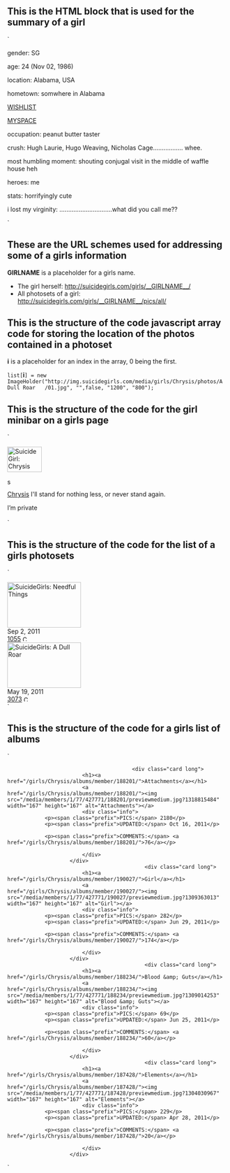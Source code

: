 This is the HTML block that is used for the summary of a girl
-------------------------------------------------------------

` <div class="summary">
	<p><span>gender:</span> SG</p>
	<p><span>age:</span> 24 (Nov 02, 1986)</p>
	<p><span>location:</span> Alabama, USA</p>
	<p><span>hometown:</span> somwhere in Alabama</p>
	<p><span><a href="http://www.amazon.com/gp/registry/H56VOJO1E3S1" title="http://www.amazon.com/gp/registry/H56VOJO1E3S1" target="_blank">WISHLIST</a></span></p>
	<p><span><a href="http://www.myspace.com/aledasuicide" title="http://www.myspace.com/aledasuicide" target="_blank">MYSPACE</a></span></p>
	<p><span>occupation:</span> peanut butter taster</p><p><span>crush:</span> Hugh Laurie, Hugo Weaving, Nicholas Cage................. whee.</p>
	<p><span>most humbling moment:</span> shouting conjugal visit in the middle of waffle house heh</p><p><span>heroes:</span> me</p>
	<p><span>stats:</span> horrifyingly cute</p><p><span>i lost my virginity:</span> ..............................what did you call me??</p>
</div> `

These are the URL schemes used for addressing some of a girls information
-------------------------------------------------------------------------

__GIRLNAME__ is a placeholder for a girls name.

* The girl herself:        http://suicidegirls.com/girls/__GIRLNAME__/
* All photosets of a girl: http://suicidegirls.com/girls/__GIRLNAME__/pics/all/

This is the structure of the code javascript array code for storing the location of the photos contained in a photoset
----------------------------------------------------------------------------------------------------------------------

__i__ is a placeholder for an index in the array, 0 being the first.

`list[`__i__`] = new ImageHolder("http://img.suicidegirls.com/media/girls/Chrysis/photos/A Dull Roar   /01.jpg", "",false, "1200", "800");`

This is the structure of the code for the girl minibar on a girls page
----------------------------------------------------------------------

`<div class="home_minibar girlmb">
	<div class="portrait"><a href="/girls/Chrysis/"><img src="http://img.suicidegirls.com/media/girls/Chrysis/girl_pic_small.jpg?1316636502" width="79" height="58" alt="SuicideGirl: Chrysis" /></a></div>
	<div id="minibarMiddle">

<div class="badge">
<img height="14" border="0" alt="suicidegirl" src="http://img.suicidegirls.com/img/member/badge_suicidegirl_pink_bg.gif"/></div>
<div class="mbname">
<p class="mbblurb"><span class="name"><a href="/girls/Chrysis/" id="miniHeaderAlias">Chrysis</a></span>
<span class="sentence">I'll stand for nothing less, or never stand again.</span></p><p class="mblinks">		</p>
	</div>
</div>
<div class="status private">I&rsquo;m private</div><div class="iefix">&nbsp;</div>`

This is the structure of the code for the list of a girls photosets
-------------------------------------------------------------------

` <div class="profileSgPics" id="sgAlbumList">
<div class="preview" id="album_246385" title="Chrysis: Needful Things">
	<a class="pngSpank" href="/girls/Chrysis/albums/site/25712/"><img src="/media/albums/2/71/25712/setpreview_medium.jpg" width="169" height="104" alt="SuicideGirls: Needful Things"></a>
	<div class="date">Sep 2, 2011</div>
	<div class="comments"><a href="/boards/The+Pictures/360504/">1055</a> <a href="/boards/The+Pictures/360504/"><img src="http://img.suicidegirls.com/img/common/speech_bubble_mini_grey.gif" width="14" height="12" alt="Comments" title="Read Comments"></a></div>
	<a class="badge_link" href="/girls/Chrysis/albums/site/25712/" title="This set is up for member review."><div class="badge_review"></div></a></div>
<div class="preview" id="album_237197" title="Chrysis: A Dull Roar   ">
	<a class="pngSpank" href="/girls/Chrysis/photos/A+Dull+Roar+++/"><img src="/media/girls/Chrysis/photos/A Dull Roar   /setpreview_medium.jpg" width="169" height="104" alt="SuicideGirls: A Dull Roar   "></a>
	<div class="date">May 19, 2011</div>
	<div class="comments"><a href="/boards/The+Pictures/351591/">3073</a> <a href="/boards/The+Pictures/351591/"><img src="http://img.suicidegirls.com/img/common/speech_bubble_mini_grey.gif" width="14" height="12" alt="Comments" title="Read Comments"></a></div>
	</div>
<div class="clearProp"></div>
</div> `

This is the structure of the code for a girls list of albums
------------------------------------------------------------

` <div class="browserContent">

											<div class="card long">
							<h1><a href="/girls/Chrysis/albums/member/188201/">Attachments</a></h1>
							<a href="/girls/Chrysis/albums/member/188201/"><img src="/media/members/1/77/427771/188201/previewmedium.jpg?1318815484" width="167" height="167" alt="Attachments"></a>
							<div class="info">
				<p><span class="prefix">PICS:</span> 2180</p>
				<p><span class="prefix">UPDATED:</span> Oct 16, 2011</p>

				<p><span class="prefix">COMMENTS:</span> <a href="/girls/Chrysis/albums/member/188201/">76</a></p>

							</div>
						</div>
												<div class="card long">
							<h1><a href="/girls/Chrysis/albums/member/190027/">Girl</a></h1>
							<a href="/girls/Chrysis/albums/member/190027/"><img src="/media/members/1/77/427771/190027/previewmedium.jpg?1309363013" width="167" height="167" alt="Girl"></a>
							<div class="info">
				<p><span class="prefix">PICS:</span> 282</p>
				<p><span class="prefix">UPDATED:</span> Jun 29, 2011</p>

				<p><span class="prefix">COMMENTS:</span> <a href="/girls/Chrysis/albums/member/190027/">174</a></p>

							</div>
						</div>
												<div class="card long">
							<h1><a href="/girls/Chrysis/albums/member/188234/">Blood &amp; Guts</a></h1>
							<a href="/girls/Chrysis/albums/member/188234/"><img src="/media/members/1/77/427771/188234/previewmedium.jpg?1309014253" width="167" height="167" alt="Blood &amp; Guts"></a>
							<div class="info">
				<p><span class="prefix">PICS:</span> 69</p>
				<p><span class="prefix">UPDATED:</span> Jun 25, 2011</p>

				<p><span class="prefix">COMMENTS:</span> <a href="/girls/Chrysis/albums/member/188234/">60</a></p>

							</div>
						</div>
												<div class="card long">
							<h1><a href="/girls/Chrysis/albums/member/187428/">Elements</a></h1>
							<a href="/girls/Chrysis/albums/member/187428/"><img src="/media/members/1/77/427771/187428/previewmedium.jpg?1304030967" width="167" height="167" alt="Elements"></a>
							<div class="info">
				<p><span class="prefix">PICS:</span> 229</p>
				<p><span class="prefix">UPDATED:</span> Apr 28, 2011</p>

				<p><span class="prefix">COMMENTS:</span> <a href="/girls/Chrysis/albums/member/187428/">20</a></p>

							</div>
						</div>
</div> `